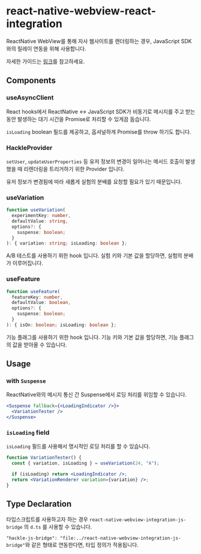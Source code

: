 # react-native-webview-react-integration

ReactNative WebView를 통해 자사 웹사이트를 랜더링하는 경우, JavaScript SDK와의 릴레이 연동을 위해 사용합니다.

자세한 가이드는 [링크](https://docs-kr.hackle.io/docs/react-native-web-app-integration)를 참고하세요.

## Components

### useAsyncClient

React hooks에서 ReactNative <-> JavaScript SDK가 비동기로 메시지를 주고 받는 동안 발생하는 대기 시간을 Promise로 처리할 수 있게끔 돕습니다.

`isLoading` boolean 필드를 제공하고, 옵셔널하게 Promise를 throw 하기도 합니다.

### HackleProvider

`setUser`, `updateUserProperties` 등 유저 정보의 변경이 일어나는 메서드 호출이 발생했을 때 리렌더링을 트리거하기 위한 Provider 입니다.

유저 정보가 변경됨에 따라 새롭게 실험의 분배를 요청할 필요가 있기 때문입니다.

### useVariation

```typescript
function useVariation(
  experimentKey: number,
  defaultValue: string,
  options?: {
    suspense: boolean;
  }
): { variation: string; isLoading: boolean };
```

A/B 테스트를 사용하기 위한 hook 입니다.
실험 키와 기본 값을 할당하면, 실험의 분배가 이루어집니다.

### useFeature

```typescript
function useFeature(
  featureKey: number,
  defaultValue: boolean,
  options?: {
    suspense: boolean;
  }
): { isOn: boolean; isLoading: boolean };
```

기능 플래그를 사용하기 위한 hook 입니다.
기능 키와 기본 값을 할당하면, 기능 플래그의 값을 받아올 수 있습니다.

## Usage

### with `Suspense`

ReactNative와의 메시지 통신 간 Suspense에서 로딩 처리를 위임할 수 있습니다.

```jsx
<Suspense fallback={<LoadingIndicator />}>
  <VariationTester />
</Suspense>
```

### `isLoading` field

`isLoading` 필드를 사용해서 명시적인 로딩 처리를 할 수 있습니다.

```jsx
function VariationTester() {
  const { variation, isLoading } = useVariation(24, "A");

  if (isLoading) return <LoadingIndicator />;
  return <VariationRenderer variation={variation} />;
}
```

## Type Declaration

타입스크립트를 사용하고자 하는 경우 `react-native-webview-integration-js-bridge` 의 `d.ts` 를 사용할 수 있습니다.

`"hackle-js-bridge": "file:../react-native-webview-integration-js-bridge"`와 같은 형태로 연동한다면, 타입 정의가 적용됩니다.
